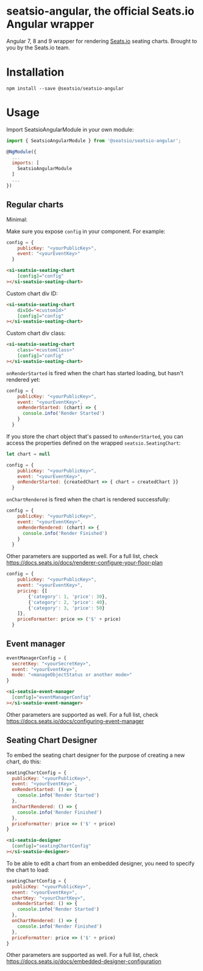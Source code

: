 # seatsio-angular, the official Seats.io Angular wrapper

Angular 7, 8 and 9 wrapper for rendering [Seats.io](https://www.seats.io) seating charts. Brought to you by the Seats.io team.

# Installation

```
npm install --save @seatsio/seatsio-angular
```

# Usage

Import SeatsioAngularModule in your own module:

```js
import { SeatsioAngularModule } from '@seatsio/seatsio-angular';

@NgModule({
  ...
  imports: [
    SeatsioAngularModule
  ]
  ...
})
```

## Regular charts

Minimal:

Make sure you expose `config` in your component. For example:

```js
config = {
    publicKey: "<yourPublicKey>",
    event: "<yourEventKey>"
  }
```

```html
<si-seatsio-seating-chart
    [config]="config"
></si-seatsio-seating-chart>
```

Custom chart div ID:

```html
<si-seatsio-seating-chart
    divId="<customId>"
    [config]="config"
></si-seatsio-seating-chart>
```

Custom chart div class:

```html
<si-seatsio-seating-chart
    class="<customClass>"
    [config]="config"
></si-seatsio-seating-chart>
```

`onRenderStarted` is fired when the chart has started loading, but hasn't rendered yet:

```js
config = {
    publicKey: "<yourPublicKey>",
    event: "<yourEventKey>",
    onRenderStarted: (chart) => {
      console.info('Render Started')
    }
  }
```

If you store the chart object that's passed to `onRenderStarted`, you can access the properties defined on the  wrapped `seatsio.SeatingChart`:

```js
let chart = null

config = {
    publicKey: "<yourPublicKey>",
    event: "<yourEventKey>",
    onRenderStarted: {createdChart => { chart = createdChart }}
  }
```

`onChartRendered` is fired when the chart is rendered successfully:

```js
config = {
    publicKey: "<yourPublicKey>",
    event: "<yourEventKey>",
    onRenderRendered: (chart) => {
      console.info('Render Finished')
    }
  }
```

Other parameters are supported as well. For a full list, check https://docs.seats.io/docs/renderer-configure-your-floor-plan

```js
config = {
    publicKey: "<yourPublicKey>",
    event: "<yourEventKey>",
    pricing: {[
        {'category': 1, 'price': 30},
        {'category': 2, 'price': 40},
        {'category': 3, 'price': 50}
    ]},
    priceFormatter: price => ('$' + price)
  }
```

## Event manager

```js
eventManagerConfig = {
  secretKey: "<yourSecretKey>",
  event: "<yourEventKey>",
  mode: "<manageObjectStatus or another mode>"
}
```

```html
<si-seatsio-event-manager
  [config]="eventManagerConfig"
></si-seatsio-event-manager>
```

Other parameters are supported as well. For a full list, check https://docs.seats.io/docs/configuring-event-manager

## Seating Chart Designer

To embed the seating chart designer for the purpose of creating a new chart, do this:
```js
seatingChartConfig = {
  publicKey: "<yourPublicKey>",
  event: "<yourEventKey>",
  onRenderStarted: () => {
    console.info('Render Started')
  },
  onChartRendered: () => {
    console.info('Render Finished')
  },
  priceFormatter: price => ('$' + price)
}
```
```html
<si-seatsio-designer
  [config]="seatingChartConfig"
></si-seatsio-designer>
```

To be able to edit a chart from an embedded designer, you need to specify the chart to load:
 
```js
seatingChartConfig = {
  publicKey: "<yourPublicKey>",
  event: "<yourEventKey>",
  chartKey: "<yourChartKey>",
  onRenderStarted: () => {
    console.info('Render Started')
  },
  onChartRendered: () => {
    console.info('Render Finished')
  },
  priceFormatter: price => ('$' + price)
}
```

    

Other parameters are supported as well. For a full list, check https://docs.seats.io/docs/embedded-designer-configuration
